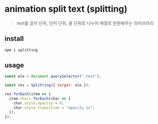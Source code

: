 # animation split text (splitting)

> text를 글자 단위, 단어 단위, 줄 단위로 나누어 배열로 반환해주는 라이브러리

## install

```sh
npm i splitting
```

## usage

```js
const ele = document.querySelector(".text");

const res = Splitting({ target: ele });

res.forEach(item => {
  item.chars.forEach(char => {
    char.style.opacity = 0;
    char.style.transition = "opacity 1s";
  });
});
```
